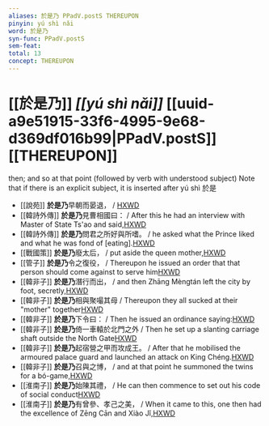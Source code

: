 ```yaml
---
aliases: 於是乃 PPadV.postS THEREUPON
pinyin: yú shì nǎi
word: 於是乃
syn-func: PPadV.postS
sem-feat: 
total: 13
concept: THEREUPON 
---
```

# [[於是乃]] *[[yú shì nǎi]]*  [[uuid-a9e51915-33f6-4995-9e68-d369df016b99|PPadV.postS]] [[THEREUPON]]
then; and so at that point (followed by verb with understood subject) Note that if there is an explicit subject, it is inserted after yú shì 於是
 - [[說苑]] **於是乃**早朝而晏退， / [HXWD](https://hxwd.org/textview.html?location=CH1a0907_CHANT_001-27a.18)
 - [[韓詩外傳]] **於是乃**見曹相國曰： / After this he had an interview with Master of State Ts'ao and said,[HXWD](https://hxwd.org/textview.html?location=KR1c0066_tls_007-3a.32)
 - [[韓詩外傳]] **於是乃**問君之所好與所嗜。 / he asked what the Prince liked and what he was fond of [eating].[HXWD](https://hxwd.org/textview.html?location=KR1c0066_tls_008-9a.18)
 - [[戰國策]] **於是乃**廢太后， / put aside the queen mother,[HXWD](https://hxwd.org/textview.html?location=KR2e0003_tls_084-2a.3)
 - [[管子]] **於是乃**令之復役， / Thereupon he issued an order that that person should come against to serve him[HXWD](https://hxwd.org/textview.html?location=KR3c0001_tls_016-125a.9)
 - [[韓非子]] **於是乃**潛行而出， / and then Zhāng Mèngtán left the city by foot, secretly,[HXWD](https://hxwd.org/textview.html?location=KR3c0005_tls_001-38a.3)
 - [[韓非子]] **於是乃**相與聚嘬其母 / Thereupon they all sucked at their "mother" together[HXWD](https://hxwd.org/textview.html?location=KR3c0005_tls_023-24a.6)
 - [[韓非子]] **於是乃**下令曰： / Then he issued an ordinance saying:[HXWD](https://hxwd.org/textview.html?location=KR3c0005_tls_030-78a.2)
 - [[韓非子]] **於是乃**倚一車轅於北門之外 / Then he set up a slanting carriage shaft outside the North Gate[HXWD](https://hxwd.org/textview.html?location=KR3c0005_tls_030-86a.9)
 - [[韓非子]] **於是乃**起宿營之甲而攻成王。 / After that he mobilised the armoured palace guard and launched an attack on King Chéng.[HXWD](https://hxwd.org/textview.html?location=KR3c0005_tls_031-83a.8)
 - [[韓非子]] **於是乃**召與之博， / and at that point he summoned the twins for a bó-game,[HXWD](https://hxwd.org/textview.html?location=KR3c0005_tls_034-45a.8)
 - [[淮南子]] **於是乃**始陳其禮， / He can then commence to set out his code of social conduct[HXWD](https://hxwd.org/textview.html?location=KR3j0010_tls_009-17a.8)
 - [[淮南子]] **於是乃**有曾參、孝己之美， / When it came to this, one then had the excellence of Zēng Cān and Xiào Jǐ,[HXWD](https://hxwd.org/textview.html?location=KR3j0010_tls_011-2a.37)